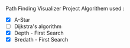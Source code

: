 Path Finding Visualizer Project 
Algorithem used :

- [X] A-Star
- [ ] Dijkstra's algorithm
- [X] Depth - First Search
- [X] Bredath - First Search